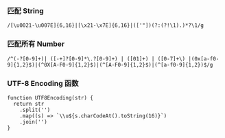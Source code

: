 ### 匹配 String
```
/[\u0021-\u007E]{6,16}|[\x21-\x7E]{6,16}|(['"])(?:(?!\1).)*?\1/g
```

### 匹配所有 Number
```
/^(-?[0-9]+)| ([-+]?[0-9]*\.?[0-9]+) | ([01]+) | ([0-7]+\) |(0x[a-f0-9]{1,2}$)|(^0X[A-F0-9]{1,2}$)|(^[A-F0-9]{1,2}$)|(^[a-f0-9]{1,2})$/g
```

### UTF-8 Encoding 函数
```
function UTF8Encoding(str) {
  return str
    .split('')
    .map((s) => `\\u${s.charCodeAt().toString(16)}`)
    .join('')
}
```